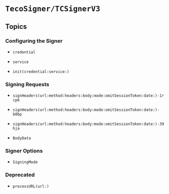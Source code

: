 # ``TecoSigner/TCSignerV3``

## Topics

### Configuring the Signer

- ``credential``
- ``service``

- ``init(credential:service:)``

### Signing Requests

- ``signHeaders(url:method:headers:body:mode:omitSessionToken:date:)-1rcp6``
- ``signHeaders(url:method:headers:body:mode:omitSessionToken:date:)-b8bp``
- ``signHeaders(url:method:headers:body:mode:omitSessionToken:date:)-39hja``

- ``BodyData``

### Signer Options

- ``SigningMode``

### Deprecated

- ``processURL(url:)``
